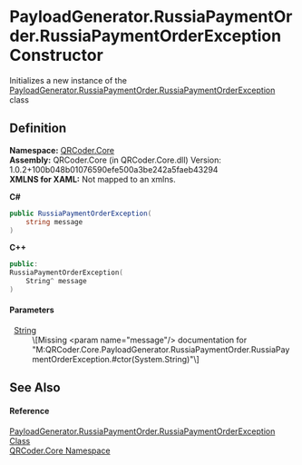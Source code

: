 # PayloadGenerator.RussiaPaymentOrder.RussiaPaymentOrderException Constructor


Initializes a new instance of the <a href="T_QRCoder_Core_PayloadGenerator_RussiaPaymentOrder_RussiaPaymentOrderException.md">PayloadGenerator.RussiaPaymentOrder.RussiaPaymentOrderException</a> class



## Definition
**Namespace:** <a href="N_QRCoder_Core.md">QRCoder.Core</a>  
**Assembly:** QRCoder.Core (in QRCoder.Core.dll) Version: 1.0.2+100b048b01076590efe500a3be242a5faeb43294  
**XMLNS for XAML:** Not mapped to an xmlns.

**C#**
``` C#
public RussiaPaymentOrderException(
	string message
)
```
**C++**
``` C++
public:
RussiaPaymentOrderException(
	String^ message
)
```



#### Parameters
<dl><dt>  <a href="https://learn.microsoft.com/dotnet/api/system.string" target="_blank" rel="noopener noreferrer">String</a></dt><dd>\[Missing &lt;param name="message"/&gt; documentation for "M:QRCoder.Core.PayloadGenerator.RussiaPaymentOrder.RussiaPaymentOrderException.#ctor(System.String)"\]</dd></dl>

## See Also


#### Reference
<a href="T_QRCoder_Core_PayloadGenerator_RussiaPaymentOrder_RussiaPaymentOrderException.md">PayloadGenerator.RussiaPaymentOrder.RussiaPaymentOrderException Class</a>  
<a href="N_QRCoder_Core.md">QRCoder.Core Namespace</a>  
